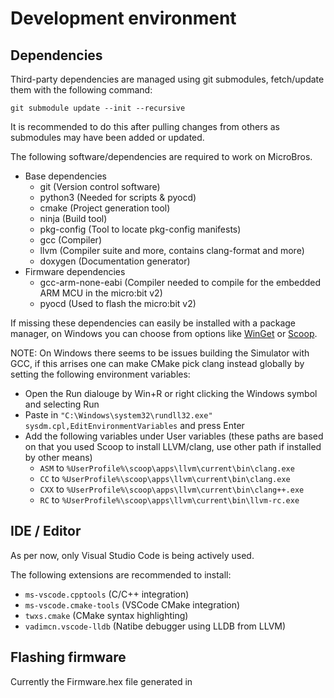 # Development environment

## Dependencies

Third-party dependencies are managed using git submodules, fetch/update them with the following command:
```
git submodule update --init --recursive
```
It is recommended to do this after pulling changes from others as submodules may have been added or updated. 

The following software/dependencies are required to work on MicroBros.
- Base dependencies
    - git (Version control software)
    - python3 (Needed for scripts & pyocd)
    - cmake (Project generation tool)
    - ninja (Build tool)
    - pkg-config (Tool to locate pkg-config manifests)
    - gcc (Compiler)
    - llvm (Compiler suite and more, contains clang-format and more)
    - doxygen (Documentation generator)
- Firmware dependencies
    - gcc-arm-none-eabi (Compiler needed to compile for the embedded ARM MCU in the micro:bit v2)
    - pyocd (Used to flash the micro:bit v2)

If missing these dependencies can easily be installed with a package manager, on Windows you can choose from options like [WinGet](https://learn.microsoft.com/en-us/windows/package-manager/winget/) or [Scoop](https://scoop.sh/).

NOTE: On Windows there seems to be issues building the Simulator with GCC, if this arrises one can make CMake pick clang instead globally by setting the following environment variables:
- Open the Run dialouge by Win+R or right clicking the Windows symbol and selecting Run
- Paste in `"C:\Windows\system32\rundll32.exe" sysdm.cpl,EditEnvironmentVariables` and press Enter
- Add the following variables under User variables (these paths are based on that you used Scoop to install LLVM/clang, use other path if installed by other means)
    - `ASM` to `%UserProfile%\scoop\apps\llvm\current\bin\clang.exe`
    - `CC` to `%UserProfile%\scoop\apps\llvm\current\bin\clang.exe`
    - `CXX` to `%UserProfile%\scoop\apps\llvm\current\bin\clang++.exe`
    - `RC` to `%UserProfile%\scoop\apps\llvm\current\bin\llvm-rc.exe`

## IDE / Editor

As per now, only Visual Studio Code is being actively used.

The following extensions are recommended to install:
- `ms-vscode.cpptools` (C/C++ integration)
- `ms-vscode.cmake-tools` (VSCode CMake integration)
- `twxs.cmake` (CMake syntax highlighting)
- `vadimcn.vscode-lldb` (Natibe debugger using LLDB from LLVM)

## Flashing firmware
Currently the Firmware.hex file generated in 
